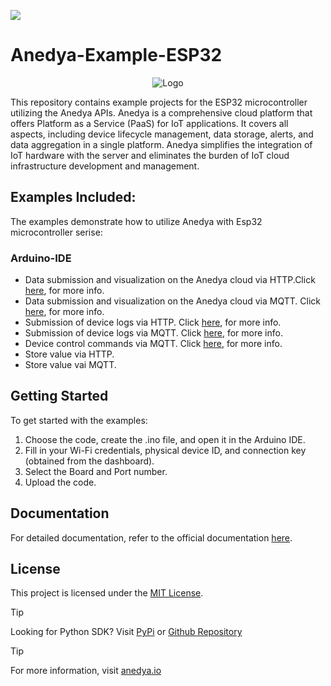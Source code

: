 [<img src="https://img.shields.io/badge/Anedya-Documentation-blue?style=for-the-badge">](https://docs.anedya.io?utm_source=github&utm_medium=link&utm_campaign=github-examples&utm_content=esp32)

# Anedya-Example-ESP32

<p align="center">
    <img src="https://cdn.anedya.io/anedya_black_banner.png" alt="Logo">
</p>
This repository contains example projects for the ESP32 microcontroller utilizing the Anedya APIs. Anedya is a comprehensive cloud platform that offers Platform as a Service (PaaS) for IoT applications. It covers all aspects, including device lifecycle management, data storage, alerts, and data aggregation in a single platform. Anedya simplifies the integration of IoT hardware with the server and eliminates the burden of IoT cloud infrastructure development and management.

## Examples Included:

The examples demonstrate how to utilize Anedya with Esp32 microcontroller serise:

### Arduino-IDE
- Data submission and visualization on the Anedya cloud via HTTP.Click [here](https://github.com/anedyaio/anedya-example-esp32/blob/main/Arduino-IDE/submitData/RoomMonitoring-with-DHT/http/README.md), for more info.
- Data submission and visualization on the Anedya cloud via MQTT. Click [here](https://github.com/anedyaio/anedya-example-esp32/blob/main/Arduino-IDE/submitData/RoomMonitoring-with-DHT/mqtt/README.md), for more info.
- Submission of device logs via HTTP. Click [here](https://github.com/anedyaio/anedya-example-esp32/blob/main/Arduino-IDE/submitLog/http/README.md), for more info.
- Submission of device logs via MQTT. Click [here](https://github.com/anedyaio/anedya-example-esp32/blob/main/Arduino-IDE/submitLog/mqtt/README.md), for more info.
- Device control commands via MQTT. Click [here](https://github.com/anedyaio/anedya-example-esp32/blob/main/Arduino-IDE/command/mqtt/README.md), for more info.
- Store value via HTTP.
- Store value vai MQTT.

## Getting Started

To get started with the examples:

1. Choose the code, create the .ino file, and open it in the Arduino IDE.
2. Fill in your Wi-Fi credentials, physical device ID, and connection key (obtained from the dashboard).
3. Select the Board and Port number.
4. Upload the code.

## Documentation

For detailed documentation, refer to the official documentation [here](https://docs.anedya.io?utm_source=github&utm_medium=link&utm_campaign=github-examples&utm_content=esp32).

## License

This project is licensed under the [MIT License](https://github.com/anedyaio/anedya-example-esp32/blob/development/LICENSE).


> [!TIP]
> Looking for Python SDK? Visit [PyPi](https://pypi.org/project/anedya-dev-sdk/) or [Github Repository](https://github.com/anedyaio/anedya-dev-sdk-pyhton)

>[!TIP]
> For more information, visit [anedya.io](https://anedya.io/?utm_source=github&utm_medium=link&utm_campaign=github-examples&utm_content=esp32)
 
